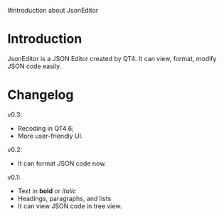 #introduction about JsonEditor

# Introduction #

JsonEditor is a JSON Editor created by QT4.
It can view, format, modify JSON code easily.


# Changelog #

v0.3:
  * Recoding in QT4.6;
  * More user-friendly UI.

v0.2:
  * It can format JSON code now.

v0.1:
  * Text in **bold** or _italic_
  * Headings, paragraphs, and lists
  * It can view JSON code in tree view.